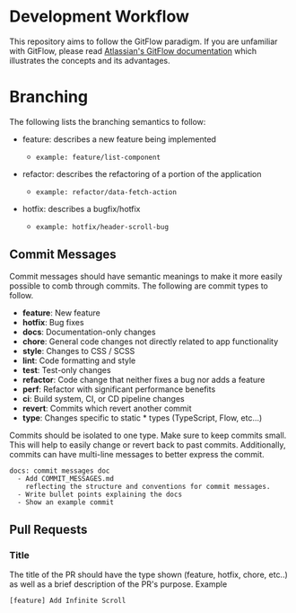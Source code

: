 # Development Workflow

This repository aims to follow the GitFlow paradigm. If you are unfamiliar with GitFlow, please read [Atlassian's GitFlow documentation](https://www.atlassian.com/git/tutorials/comparing-workflows/gitflow-workflow) which illustrates the concepts and its advantages.

# Branching

The following lists the branching semantics to follow:
  * feature: describes a new feature being implemented
    * `example: feature/list-component`

  * refactor: describes the refactoring of a portion of the application
    * `example: refactor/data-fetch-action`

  * hotfix: describes a bugfix/hotfix
    * `example: hotfix/header-scroll-bug`

## Commit Messages

Commit messages should have semantic meanings to make it more easily possible to comb through commits. The following are commit types to follow.

* **feature**: New feature
* **hotfix**: Bug fixes
* **docs**: Documentation-only changes
* **chore**: General code changes not directly related to app functionality
* **style**: Changes to CSS / SCSS
* **lint**: Code formatting and style
* **test**: Test-only changes
* **refactor**: Code change that neither fixes a bug nor adds a feature
* **perf**: Refactor with significant performance benefits
* **ci**: Build system, CI, or CD pipeline changes
* **revert**: Commits which revert another commit
* **type**: Changes specific to static * types (TypeScript, Flow, etc...)

Commits should be isolated to one type. Make sure to keep commits small. This will help to easily change or revert back to past commits. Additionally, commits can have multi-line messages to better express the commit.

```
docs: commit messages doc
  - Add COMMIT_MESSAGES.md
    reflecting the structure and conventions for commit messages.
  - Write bullet points explaining the docs
  - Show an example commit
```

## Pull Requests

### Title

The title of the PR should have the type shown (feature, hotfix, chore, etc..) as well as a brief description of the PR's purpose. Example

`[feature] Add Infinite Scroll`
